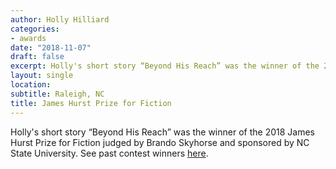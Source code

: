 ```yaml
---
author: Holly Hilliard
categories:
- awards
date: "2018-11-07"
draft: false
excerpt: Holly's short story “Beyond His Reach” was the winner of the 2018 [James Hurst Prize](https://english.chass.ncsu.edu/creativewriting/story_contest.php) for Fiction sponsored by NC State University.
layout: single
location: 
subtitle: Raleigh, NC
title: James Hurst Prize for Fiction
---
```

Holly's short story “Beyond His Reach” was the winner of the 2018 James Hurst Prize for Fiction judged by Brando Skyhorse and sponsored by NC State University. See past contest winners [here](https://english.chass.ncsu.edu/creativewriting/story_contest.php).

